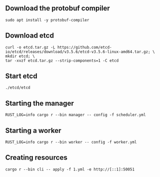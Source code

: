 ## Download the protobuf compiler

```
sudo apt install -y protobuf-compiler
```

## Download etcd

```
curl -o etcd.tar.gz -L https://github.com/etcd-io/etcd/releases/download/v3.5.6/etcd-v3.5.6-linux-amd64.tar.gz; \
mkdir etcd; \
tar -xvzf etcd.tar.gz --strip-components=1 -C etcd
```

## Start etcd

```
./etcd/etcd
```

## Starting the manager

```
RUST_LOG=info cargo r --bin manager -- config -f scheduler.yml
```

## Starting a worker

```
RUST_LOG=info cargo r --bin worker -- config -f worker.yml
```

## Creating resources

```
cargo r --bin cli -- apply -f 1.yml -e http://[::1]:50051
```